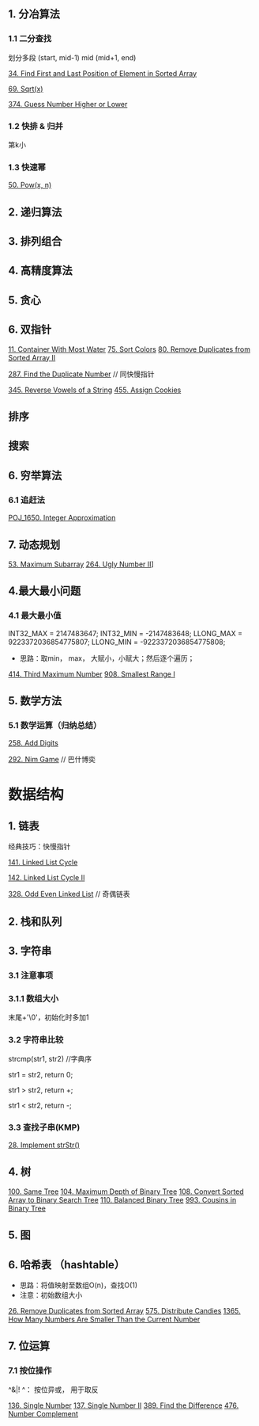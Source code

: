 ## 1. 分冶算法

### 1.1 二分查找
划分多段
(start, mid-1) mid (mid+1, end)

[34. Find First and Last Position of Element in Sorted Array](https://leetcode.com/problems/find-first-and-last-position-of-element-in-sorted-array/)

[69. Sqrt(x)](https://leetcode.com/problems/sqrtx/)

[374. Guess Number Higher or Lower](https://leetcode.com/problems/guess-number-higher-or-lower/)

### 1.2 快排 & 归并

第k小

### 1.3 快速幂

[50. Pow(x, n)](https://leetcode.com/problems/powx-n/)

## 2. 递归算法
## 3. 排列组合
## 4. 高精度算法
## 5. 贪心
## 6. 双指针
[11. Container With Most Water](https://leetcode.com/problems/container-with-most-water/)
[75. Sort Colors](https://leetcode.com/problems/sort-colors/)
[80. Remove Duplicates from Sorted Array II](https://leetcode.com/problems/remove-duplicates-from-sorted-array-ii/)

[287. Find the Duplicate Number](https://leetcode.com/problems/find-the-duplicate-number/submissions/) // 同快慢指针

[345. Reverse Vowels of a String](https://leetcode.com/problems/reverse-vowels-of-a-string/)
[455. Assign Cookies](https://leetcode.com/problems/assign-cookies/)

## 排序

## 搜索

## 6. 穷举算法

### 6.1 追赶法
[POJ_1650. Integer Approximation](http://poj.org/problem?id=1650)

## 7. 动态规划
[53. Maximum Subarray](https://leetcode.com/problems/maximum-subarray/)
[264. Ugly Number II](https://leetcode.com/problems/ugly-number-ii/)]

## 4.最大最小问题
### 4.1 最大最小值
INT32\_MAX = 2147483647;
INT32\_MIN = -2147483648;
LLONG\_MAX = 9223372036854775807;
LLONG\_MIN = -9223372036854775808;

* 思路：取min， max， 大赋小，小赋大；然后逐个遍历；

[414. Third Maximum Number](https://leetcode.com/problems/third-maximum-number/)
[908. Smallest Range I](https://leetcode.com/problems/smallest-range-i/)



## 5. 数学方法

### 5.1 数学运算（归纳总结）

[258. Add Digits](https://leetcode.com/problems/add-digits/)

[292. Nim Game](https://leetcode.com/problems/nim-game/) // 巴什博奕



# 数据结构

## 1. 链表

经典技巧：快慢指针

[141. Linked List Cycle](https://leetcode.com/problems/linked-list-cycle/)

[142. Linked List Cycle II](https://leetcode.com/problems/linked-list-cycle-ii/submissions/)

[328. Odd Even Linked List](https://leetcode.com/problems/odd-even-linked-list/submissions/) // 奇偶链表

## 2. 栈和队列

## 3. 字符串
### 3.1 注意事项
### 3.1.1 数组大小
末尾+'\0'，初始化时多加1
### 3.2 字符串比较
strcmp(str1, str2)  //字典序

str1 = str2, return 0;

str1 > str2, return +;

str1 < str2, return -;

### 3.3 查找子串(KMP)
[28. Implement strStr()](https://leetcode.com/problems/implement-strstr/)

## 4. 树
[100. Same Tree](https://leetcode.com/problems/same-tree/)
[104. Maximum Depth of Binary Tree](https://leetcode.com/problems/maximum-depth-of-binary-tree/)
[108. Convert Sorted Array to Binary Search Tree](https://leetcode.com/problems/convert-sorted-array-to-binary-search-tree/)
[110. Balanced Binary Tree](https://leetcode.com/problems/balanced-binary-tree/)
[993. Cousins in Binary Tree](https://leetcode.com/problems/cousins-in-binary-tree/)

## 5. 图

## 6. 哈希表 （hashtable）

* 思路：将值映射至数组O(n)，查找O(1)
* 注意：初始数组大小

[26. Remove Duplicates from Sorted Array](https://leetcode.com/problems/remove-duplicates-from-sorted-array/)
[575. Distribute Candies](https://leetcode.com/problems/distribute-candies/)
[1365. How Many Numbers Are Smaller Than the Current Number](https://leetcode.com/problems/how-many-numbers-are-smaller-than-the-current-number/)

## 7. 位运算

### 7.1 按位操作

^&|!
^： 按位异或， 用于取反

[136. Single Number](https://leetcode.com/problems/single-number/)
[137. Single Number II](https://leetcode.com/problems/single-number-ii/)
[389. Find the Difference](https://leetcode.com/problems/find-the-difference/)
[476. Number Complement](https://leetcode.com/problems/number-complement/)